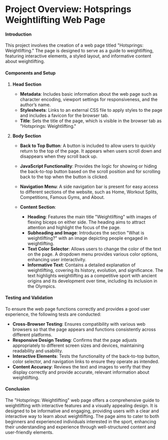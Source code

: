 # Project Overview: Hotsprings Weightlifting Web Page

#### Introduction

This project involves the creation of a web page titled "Hotsprings: Weightlifting." The page is designed to serve as a guide to weightlifting, featuring interactive elements, a styled layout, and informative content about weightlifting.

#### Components and Setup

1. **Head Section**

   - **Metadata**: Includes basic information about the web page such as character encoding, viewport settings for responsiveness, and the author’s name.
   - **Stylesheets**: Links to an external CSS file to apply styles to the page and includes a favicon for the browser tab.
   - **Title**: Sets the title of the page, which is visible in the browser tab as "Hotsprings: Weightlifting."

2. **Body Section**

   - **Back to Top Button**: A button is included to allow users to quickly return to the top of the page. It appears when users scroll down and disappears when they scroll back up.
   - **JavaScript Functionality**: Provides the logic for showing or hiding the back-to-top button based on the scroll position and for scrolling back to the top when the button is clicked.

   - **Navigation Menu**: A side navigation bar is present for easy access to different sections of the website, such as Home, Workout Splits, Competitions, Famous Gyms, and About.

   - **Content Section**: 
     - **Heading**: Features the main title "Weightlifting" with images of flexing biceps on either side. The heading aims to attract attention and highlight the focus of the page.
     - **Subheading and Image**: Introduces the section "What is weightlifting?" with an image depicting people engaged in weightlifting.
     - **Text Color Selector**: Allows users to change the color of the text on the page. A dropdown menu provides various color options, enhancing user interactivity.
     - **Informative Text**: Contains a detailed explanation of weightlifting, covering its history, evolution, and significance. The text highlights weightlifting as a competitive sport with ancient origins and its development over time, including its inclusion in the Olympics.

#### Testing and Validation

To ensure the web page functions correctly and provides a good user experience, the following tests are conducted:
- **Cross-Browser Testing**: Ensures compatibility with various web browsers so that the page appears and functions consistently across different platforms.
- **Responsive Design Testing**: Confirms that the page adjusts appropriately to different screen sizes and devices, maintaining readability and usability.
- **Interactive Elements**: Tests the functionality of the back-to-top button, color selector, and navigation links to ensure they operate as intended.
- **Content Accuracy**: Reviews the text and images to verify that they display correctly and provide accurate, relevant information about weightlifting.

#### Conclusion

The "Hotsprings: Weightlifting" web page offers a comprehensive guide to weightlifting with interactive features and a visually appealing design. It is designed to be informative and engaging, providing users with a clear and interactive way to learn about weightlifting. The page aims to cater to both beginners and experienced individuals interested in the sport, enhancing their understanding and experience through well-structured content and user-friendly elements.
